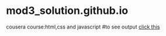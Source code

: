 # mod3_solution.github.io
cousera course:html,css and javascript
#to see output [click this](https://github.com/Santhosh0405/mod3_solution.github.io/index.html)
